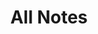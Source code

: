 ---
title: All Notes
permalink: /garden/game-genome-project/notes/
layout: list
tags: [hide-recently-planted, hide-recently-tended]
displayCollection: genome-project-note
planted: 2023-11-09T05:36:20Z
tended: 2023-11-09T05:36:20Z
status: evergreen
---